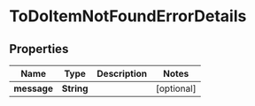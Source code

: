 
# ToDoItemNotFoundErrorDetails

## Properties
Name | Type | Description | Notes
------------ | ------------- | ------------- | -------------
**message** | **String** |  |  [optional]




